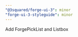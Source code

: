 ```yaml
---
"@3squared/forge-ui-3": minor
"forge-ui-3-styleguide": minor
---
```


Add ForgePickList and Listbox

